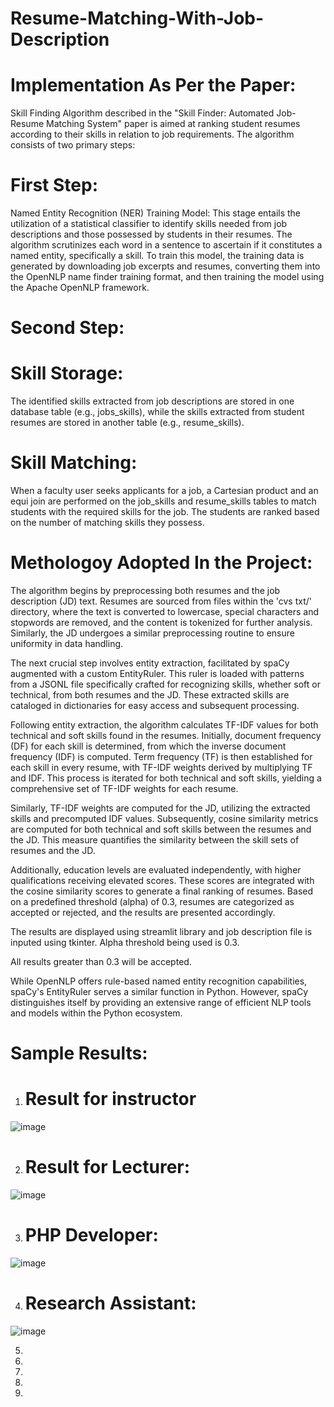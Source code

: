 # Resume-Matching-With-Job-Description

# Implementation As Per the Paper:

Skill Finding Algorithm described in the "Skill Finder: Automated Job-Resume Matching System" paper is aimed at ranking student resumes according to their skills in relation to job requirements. The algorithm consists of two primary steps:

# First Step:

Named Entity Recognition (NER) Training Model: This stage entails the utilization of a statistical classifier to identify skills needed from job descriptions and those possessed by students in their resumes. The algorithm scrutinizes each word in a sentence to ascertain if it constitutes a named entity, specifically a skill. To train this model, the training data is generated by downloading job excerpts and resumes, converting them into the OpenNLP name finder training format, and then training the model using the Apache OpenNLP framework.

# Second Step:

# Skill Storage: 

The identified skills extracted from job descriptions are stored in one database table (e.g., jobs_skills), while the skills extracted from student resumes are stored in another table (e.g., resume_skills).

# Skill Matching: 

When a faculty user seeks applicants for a job, a Cartesian product and an equi join are performed on the job_skills and resume_skills tables to match students with the required skills for the job. The students are ranked based on the number of matching skills they possess.

# Methologoy Adopted In the Project:

The algorithm begins by preprocessing both resumes and the job description (JD) text. Resumes are sourced from files within the 'cvs txt/' directory, where the text is converted to lowercase, special characters and stopwords are removed, and the content is tokenized for further analysis. Similarly, the JD undergoes a similar preprocessing routine to ensure uniformity in data handling.

The next crucial step involves entity extraction, facilitated by spaCy augmented with a custom EntityRuler. This ruler is loaded with patterns from a JSONL file specifically crafted for recognizing skills, whether soft or technical, from both resumes and the JD. These extracted skills are cataloged in dictionaries for easy access and subsequent processing.

Following entity extraction, the algorithm calculates TF-IDF values for both technical and soft skills found in the resumes. Initially, document frequency (DF) for each skill is determined, from which the inverse document frequency (IDF) is computed. Term frequency (TF) is then established for each skill in every resume, with TF-IDF weights derived by multiplying TF and IDF. This process is iterated for both technical and soft skills, yielding a comprehensive set of TF-IDF weights for each resume.

Similarly, TF-IDF weights are computed for the JD, utilizing the extracted skills and precomputed IDF values. Subsequently, cosine similarity metrics are computed for both technical and soft skills between the resumes and the JD. This measure quantifies the similarity between the skill sets of resumes and the JD.

Additionally, education levels are evaluated independently, with higher qualifications receiving elevated scores. These scores are integrated with the cosine similarity scores to generate a final ranking of resumes. Based on a predefined threshold (alpha) of 0.3, resumes are categorized as accepted or rejected, and the results are presented accordingly.

The results are displayed using streamlit library and job description file is inputed using tkinter. Alpha threshold being used is 0.3. 

All results greater than 0.3 will be accepted.

While OpenNLP offers rule-based named entity recognition capabilities, spaCy's EntityRuler serves a similar function in Python. However, spaCy distinguishes itself by providing an extensive range of efficient NLP tools and models within the Python ecosystem.

# Sample Results:

1) # Result for instructor
   
 ![image](https://github.com/lodhikhubaib/Resume-Matching-With-Job-Description/assets/88384068/f9a35c65-e350-453b-83bb-b35a16802bc5)
 
2) # Result for Lecturer:

![image](https://github.com/lodhikhubaib/Resume-Matching-With-Job-Description/assets/88384068/2280415a-3f9e-45d0-8537-e254092e13ee)

3) # PHP Developer:

![image](https://github.com/lodhikhubaib/Resume-Matching-With-Job-Description/assets/88384068/574ac49d-b55a-4b88-bddd-14c826060b87)

4) # Research Assistant:

![image](https://github.com/lodhikhubaib/Resume-Matching-With-Job-Description/assets/88384068/422cb5c4-44e7-4222-a1ae-1a13bb4f5ae9)




5) 


4) 

   
3)  


2) 
3) 


